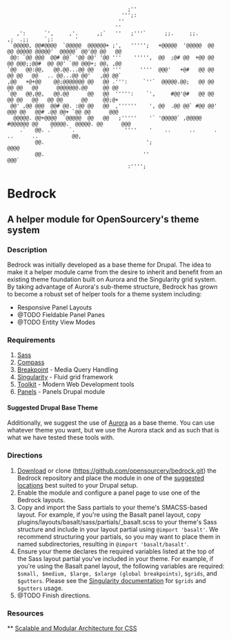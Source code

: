 
                                           ;''
                                         ''';:
                                        ''
                                       ''
       ,':      `',     ,'.      ,;`   ''   ;'''`      ;;.     ;;.              ,;  .;;     `;:       '
     `@@@@@, @@#@@@@  `@@@@@  @@@@@@+ ;',   ''''';   +@@@@@  '@@@@@  @@   @@ @@@@@ @@@@@'  @@@@@` @@'@@ @@   @@
     @@: `@@ @@@  @@# @@` '@@ @@' '@@ '''    ''''',  @@  ;@# @@  +@@ @@   @@ @@@;;@@#  @@ @@' `@@ @@@+; @@, ,@@
    `@@   @@:@@,   @@.@@...@@ @@   @@ '''      ''''  @@@'   +@#   @@ @@   @@ @@   @@   .. @@...@@ @@'   ,@@ @@`
    ,@@   +@+@@    @@;@@@@@@@ @@   @@ .''':     `''`  @@@@@.@@;   @@ @@   @@ @@   @@      @@@@@@@.@@     @@ @@
    `@@   @@,@@,   @@.@@      @@   @@  ''''':    `',     #@@'@#   @@ @@   @@ @@   @@   @@ @@      @@     @@;@+
     @@' ,@@ @@@  @@# @@. :@@ @@   @@  ,''''''    ', @@  .@@ @@` #@@ @@' @@@ @@   @@# .@@ @@+ `@@ @@      @@@
      @@@@@. @@+@@@@  `@@@@@  @@   @@   ;'''''    '` '@@@@@` ,@@@@@  #@@@@@@ @@    @@@@@.  @@@@@. @@      @@@
        .`   @@. .`     `.                ''''    '    ..      ..      .             ..      ..           @@,
             @@.                                 ';                                                     @@@@
             @@.                                ''                                                      @@@`
                                           :'''';

# Bedrock

## A helper module for OpenSourcery's theme system

### Description

Bedrock was initially developed as a base theme for Drupal. The idea to make it a helper module came from the desire to inherit and benefit from an existing theme foundation built on Aurora and the Singularity grid system. By taking advantage of Aurora's sub-theme structure, Bedrock has grown to become a robust set of helper tools for a theme system including:

* Responsive Panel Layouts
* @TODO Fieldable Panel Panes
* @TODO Entity View Modes

### Requirements

1. [Sass](http://github.com/Snugug/training-glossary/wiki/Sass#head)
2. [Compass](http://github.com/Snugug/training-glossary/wiki/Compass#head)
3. [Breakpoint](http://github.com/team-sass/breakpoint) - Media Query Handling
4. [Singularity](http://github.com/Team-Sass/Singularity) - Fluid grid framework
5. [Toolkit](http://github.com/Team-Sass/toolkit) - Modern Web Development tools
6. [Panels](http://drupal.org/project/panels) - Panels Drupal module

#### Suggested Drupal Base Theme

Additionally, we suggest the use of [Aurora](http://drupal.org/project/aurora) as a base theme. You can use whatever theme you want, but we use the Aurora stack and as such that is what we have tested these tools with.

### Directions

1. [Download](http://github.com/opensourcery/bedrock/archive/7.x-1.x.zip) or clone (https://github.com/opensourcery/bedrock.git) the Bedrock repository and place the module in one of the [suggested locations](http://drupal.org/documentation/install/modules-themes) best suited to your Drupal setup.
2. Enable the module and configure a panel page to use one of the Bedrock layouts.
3. Copy and import the Sass partials to your theme's SMACSS-based layout. For example, if you're using the Basalt panel layout, copy plugins/layouts/basalt/sass/partials/_basalt.scss to your theme's Sass structure and include in your layout partial using `@import 'basalt'`. We recommend structuring your partials, so you may want to place them in named subdirectories, resulting in `@import 'basalt/basalt'`.
4. Ensure your theme declares the required variables listed at the top of the Sass layout partial you've included in your theme. For example, if you're using the Basalt panel layout, the following variables are required: `$small, $medium, $large, $xlarge (global breakpoints)`, `$grids`, and `$gutters`. Please see the [Singularity documentation](http://github.com/Team-Sass/Singularity/wiki) for `$grids` and `$gutters` usage.
5. @TODO Finish directions.

### Resources
** [Scalable and Modular Architecture for CSS](http://smacss.com)
